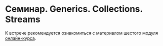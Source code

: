 # Семинар. Generics. Collections. Streams

К встрече рекомендуется ознакомиться с материалом шестого модуля [онлайн-курса](https://stepik.org/course/187/).
